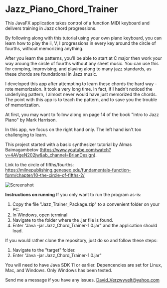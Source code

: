 # Jazz_Piano_Chord_Trainer
This JavaFX application takes control of a function MIDI keyboard and delivers training in Jazz chord progressions.

By following along with this tutorial using your own piano keyboard, you can learn how to  play the ii, V, I progressions in every key around the circle of fourths, without memorizing anything. 

After you learn the patterns, you'll be able to start at C major then work your way aroung the circle of fourths without any sheet music. You can use this for comping, improvising, and playing along to many jazz standards, as these chords are foundational in Jazz music.

I developed this app after attempting to learn these chords the hard way - rote memorizaion. It took a very long time. In fact, if I hadn't noticed the underlying pattern, I almost never would have just memorized the chords. The point with this app is to teach the pattern, and to save you the trouble of memorization.

At first, you may want to follow along on page 14 of the book "Intro to Jazz Piano" by Mark Harrison.

In this app, we focus on the right hand only. The left hand isn't too challenging to learn.

This project started with a basic synthesizer tutorial by Almas Baimagambetov  (https://www.youtube.com/watch?v=4AVgeN202jw&ab_channel=BrianDesign). 
 
Link to the circle of fifths/fourths: https://milnepublishing.geneseo.edu/fundamentals-function-form/chapter/10-the-circle-of-fifths-2/
 
![Screenshot](https://user-images.githubusercontent.com/68287357/149046670-87642d5f-9a3f-45ff-bf26-a1c8ed07b0fc.jpg)

<b>Instructions on running</b>
If you only want to run the program as-is:
1. Copy the file "Jazz_Trainer_Package.zip" to a convenient folder on your PC.
2. In Windows, open terminal
3. Navigate to the folder where the .jar file is found.
4. Enter "Java -jar Jazz_Chord_Trainer-1.0.jar" and the application should load.

If you would rather clone the repository, just do so and follow these steps:
1. Navigate to the "target" folder.
2. Enter "Java -jar Jazz_Chord_Trainer-1.0.jar"

You will need to have Java SDK 11 or earlier.
Depencencies are set for Linux, Mac, and Windows. Only Windows has been tested.

Send me a message if you have any issues. David_Verzwyvelt@yahoo.com
